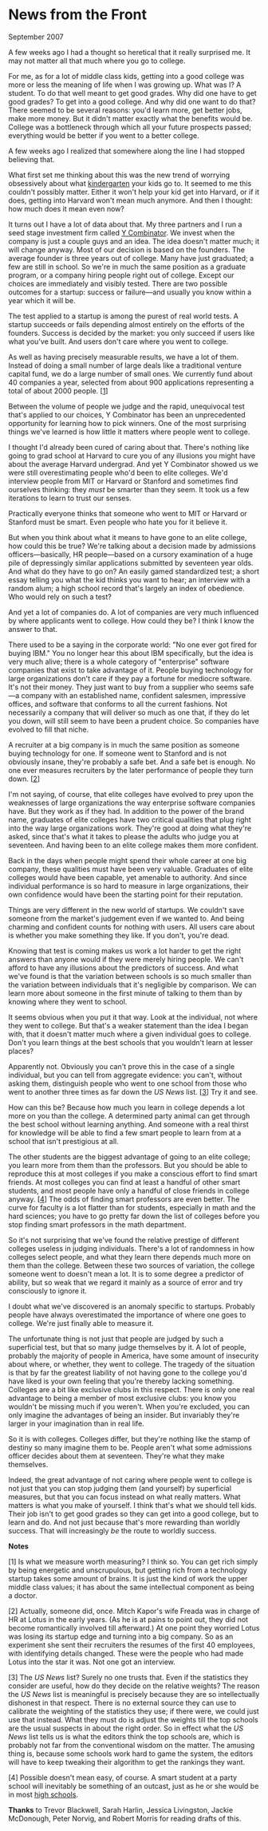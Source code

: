 # News from the Front

September 2007  
  
A few weeks ago I had a thought so heretical that it really surprised
me. It may not matter all that much where you go to college.  
  
For me, as for a lot of middle class kids, getting into a good
college was more or less the meaning of life when I was growing up.
What was I? A student. To do that well meant to get good grades.
Why did one have to get good grades? To get into a good college.
And why did one want to do that? There seemed to be several reasons:
you'd learn more, get better jobs, make more money. But it didn't
matter exactly what the benefits would be. College was a bottleneck
through which all your future prospects passed; everything would
be better if you went to a better college.  
  
A few weeks ago I realized that somewhere along the line I had
stopped believing that.  
  
What first set me thinking about this was the new trend of worrying
obsessively about what 
[kindergarten](http://nymag.com/nymetro/urban/education/features/15141/)
your kids go to. It seemed to
me this couldn't possibly matter. Either it won't help your kid
get into Harvard, or if it does, getting into Harvard won't mean
much anymore. And then I thought: how much does it mean even now?  
  
It turns out I have a lot of data about that. My three partners
and I run a seed stage investment firm called 
[Y Combinator](http://ycombinator.com). We
invest when the company is just a couple guys and an idea. The
idea doesn't matter much; it will change anyway. Most of our
decision is based on the founders. The average founder is three
years out of college. Many have just graduated; a few are still
in school. So we're in much the same position as a graduate program,
or a company hiring people right out of college. Except our choices
are immediately and visibly tested. There are two possible outcomes
for a startup: success or failure—and usually you know within a
year which it will be.  
  
The test applied to a startup is among the purest of real world
tests. A startup succeeds or fails depending almost entirely on
the efforts of the founders. Success is decided by the market: you
only succeed if users like what you've built. And users don't care
where you went to college.  
  
As well as having precisely measurable results, we have a lot of
them. Instead of doing a small number of large deals like a
traditional venture capital fund, we do a large number of small
ones. We currently fund about 40 companies a year, selected from
about 900 applications representing a total of about 2000 people. 
[[1](#f1n)]  
  
Between the volume of people we judge and the rapid, unequivocal
test that's applied to our choices, Y Combinator has been an
unprecedented opportunity for learning how to pick winners. One
of the most surprising things we've learned is how little it matters
where people went to college.  
  
I thought I'd already been cured of caring about that. There's
nothing like going to grad school at Harvard to cure you of any
illusions you might have about the average Harvard undergrad. And
yet Y Combinator showed us we were still overestimating people who'd
been to elite colleges. We'd interview people from MIT or Harvard
or Stanford and sometimes find ourselves thinking: they *must* be
smarter than they seem. It took us a few iterations to learn to
trust our senses.  
  
Practically everyone thinks that someone who went to MIT or Harvard
or Stanford must be smart. Even people who hate you for it believe
it.  
  
But when you think about what it means to have gone to an elite
college, how could this be true? We're talking about a decision
made by admissions officers—basically, HR people—based on a
cursory examination of a huge pile of depressingly similar applications
submitted by seventeen year olds. And what do they have to go on?
An easily gamed standardized test; a short essay telling you what
the kid thinks you want to hear; an interview with a random alum;
a high school record that's largely an index of obedience. Who
would rely on such a test?  
  
And yet a lot of companies do. A lot of companies are very much
influenced by where applicants went to college. How could they be?
I think I know the answer to that.  
  
There used to be a saying in the corporate world: "No one ever got
fired for buying IBM." You no longer hear this about IBM specifically,
but the idea is very much alive; there is a whole category of
"enterprise" software companies that exist to take advantage of it.
People buying technology for large organizations don't care if they
pay a fortune for mediocre software. It's not their money. They
just want to buy from a supplier who seems safe—a company with
an established name, confident salesmen, impressive offices, and
software that conforms to all the current fashions. Not necessarily
a company that will deliver so much as one that, if they do let you
down, will still seem to have been a prudent choice. So companies
have evolved to fill that niche.  
  
A recruiter at a big company is in much the same position as someone
buying technology for one. If someone went to Stanford and is not
obviously insane, they're probably a safe bet. And a safe bet is
enough. No one ever measures recruiters by the later performance
of people they turn down. 
[[2](#f2n)]  
  
I'm not saying, of course, that elite colleges have evolved to prey
upon the weaknesses of large organizations the way enterprise
software companies have. But they work as if they had. In addition
to the power of the brand name, graduates of elite colleges have
two critical qualities that plug right into the way large organizations
work. They're good at doing what they're asked, since that's what
it takes to please the adults who judge you at seventeen. And
having been to an elite college makes them more confident.  
  
Back in the days when people might spend their whole career at one
big company, these qualities must have been very valuable. Graduates
of elite colleges would have been capable, yet amenable to authority.
And since individual performance is so hard to measure in large
organizations, their own confidence would have been the starting
point for their reputation.  
  
Things are very different in the new world of startups. We couldn't
save someone from the market's judgement even if we wanted to. And
being charming and confident counts for nothing with users. All
users care about is whether you make something they like. If you
don't, you're dead.  
  
Knowing that test is coming makes us work a lot harder to get the
right answers than anyone would if they were merely hiring people.
We can't afford to have any illusions about the predictors of
success. And what we've found is that the variation between schools
is so much smaller than the variation between individuals that it's
negligible by comparison. We can learn more about someone in the
first minute of talking to them than by knowing where they went to
school.  
  
It seems obvious when you put it that way. Look at the individual,
not where they went to college. But that's a weaker statement than
the idea I began with, that it doesn't matter much where a given
individual goes to college. Don't you learn things at the best
schools that you wouldn't learn at lesser places?  
  
Apparently not. Obviously you can't prove this in the case of a
single individual, but you can tell from aggregate evidence: you
can't, without asking them, distinguish people who went to one
school from those who went to another three times as far down the
*US News* list. 
[[3](#f3n)]
Try it and see.  
  
How can this be? Because how much you learn in college depends a
lot more on you than the college. A determined party animal can
get through the best school without learning anything. And someone
with a real thirst for knowledge will be able to find a few smart
people to learn from at a school that isn't prestigious at all.  
  

The other students are the biggest advantage of going to an elite
college; you learn more from them than the professors. But
you should be able to reproduce this at most colleges if you make
a conscious effort to find smart friends. At
most colleges you can find at least a handful of other smart students,
and most people have only a handful of close friends in college
anyway. 
[[4](#f4n)]
The odds of finding smart professors are even better.
The curve for faculty is a lot flatter than for students, especially
in math and the hard sciences; you have to go pretty far down the
list of colleges before you stop finding smart professors in the
math department.  
  
So it's not surprising that we've found the relative prestige of
different colleges useless in judging individuals. There's a lot
of randomness in how colleges select people, and what they learn
there depends much more on them than the college. Between these
two sources of variation, the college someone went to doesn't mean
a lot. It is to some degree a predictor of ability, but so weak
that we regard it mainly as a source of error and try consciously
to ignore it.  
  
I doubt what we've discovered is an anomaly specific to startups.
Probably people have always overestimated the importance of where
one goes to college. We're just finally able to measure it.  
  
The unfortunate thing is not just that people are judged by such a
superficial test, but that so many judge themselves by it. A lot
of people, probably the majority of people in America, have
some amount of insecurity about where, or whether, they went to
college. The tragedy of the situation is that by far the greatest
liability of not having gone to the college you'd have liked is
your own feeling that you're thereby lacking something. Colleges
are a bit like exclusive clubs in this respect. There is only one
real advantage to being a member of most exclusive clubs: you know
you wouldn't be missing much if you weren't. When you're excluded,
you can only imagine the advantages of being an insider. But
invariably they're larger in your imagination than in real life.  
  
So it is with colleges. Colleges differ, but they're nothing like
the stamp of destiny so many imagine them to be. People aren't
what some admissions officer decides about them at seventeen.
They're what they make themselves.  
  
Indeed, the great advantage of not caring where people went to
college is not just that you can stop judging them (and yourself)
by superficial measures, but that you can focus instead on what
really matters. What matters is what you make of yourself. 
I think that's what we
should tell kids. Their job isn't to get good grades so they can
get into a good college, but to learn and do. And not just because
that's more rewarding than worldly success. That will increasingly
*be* the route to worldly success.  
  
  
  
  
  

**Notes**  
  
[1] 
Is what we measure worth measuring? I think so. You can get
rich simply by being energetic and unscrupulous, but getting rich
from a technology startup takes some amount of brains. It is just
the kind of work the upper middle class values; it has about the
same intellectual component as being a doctor.  
  
[2] 
Actually, someone did, once. Mitch Kapor's wife Freada was
in charge of HR at Lotus in the early years. (As he is at pains
to point out, they did not become romantically involved till
afterward.) At one point they worried Lotus was losing its startup
edge and turning into a big company. So as an experiment she sent
their recruiters the resumes of the first 40 employees, with
identifying details changed. These were the people who had made
Lotus into the star it was. Not one got an interview.  
  
[3] 
The *US News* list? Surely no one trusts that. Even if the
statistics they consider are useful, how do they decide on the
relative weights? The reason the *US News* list is meaningful is
precisely because they are so intellectually dishonest in that
respect. There is no external source they can use to calibrate the
weighting of the statistics they use; if there were, we could just
use that instead. What they must do is adjust the weights till the
top schools are the usual suspects in about the right order. So
in effect what the *US News* list tells us is what the editors think
the top schools are, which is probably not far from the conventional
wisdom on the matter. The amusing thing is, because some schools
work hard to game the system, the editors will have to keep tweaking
their algorithm to get the rankings they want.  
  
[4] 
Possible doesn't mean easy, of course. A smart student at a party school
will inevitably be something of an outcast, just as he or
she would be in most [high schools](nerds.html).  
  

**Thanks** to Trevor Blackwell, Sarah Harlin, Jessica Livingston, Jackie
McDonough, Peter Norvig, and Robert Morris for reading drafts of
this.  
  
